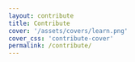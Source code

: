 ```yaml
---
layout: contribute
title: Contribute
cover: '/assets/covers/learn.png'
cover_css: 'contribute-cover'
permalink: /contribute/
---
```

